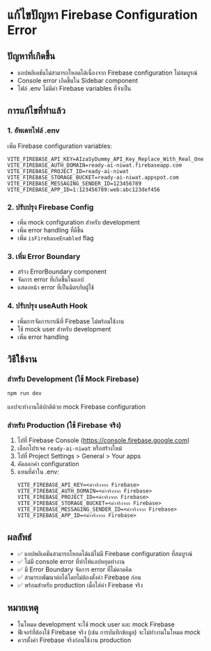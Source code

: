 # แก้ไขปัญหา Firebase Configuration Error

## ปัญหาที่เกิดขึ้น
- แอปพลิเคชันไม่สามารถโหลดได้เนื่องจาก Firebase configuration ไม่สมบูรณ์
- Console error เกิดขึ้นใน Sidebar component
- ไฟล์ .env ไม่มีค่า Firebase variables ที่จำเป็น

## การแก้ไขที่ทำแล้ว

### 1. อัพเดทไฟล์ .env
เพิ่ม Firebase configuration variables:
```
VITE_FIREBASE_API_KEY=AIzaSyDummy_API_Key_Replace_With_Real_One
VITE_FIREBASE_AUTH_DOMAIN=ready-ai-niwat.firebaseapp.com
VITE_FIREBASE_PROJECT_ID=ready-ai-niwat
VITE_FIREBASE_STORAGE_BUCKET=ready-ai-niwat.appspot.com
VITE_FIREBASE_MESSAGING_SENDER_ID=123456789
VITE_FIREBASE_APP_ID=1:123456789:web:abc123def456
```

### 2. ปรับปรุง Firebase Config
- เพิ่ม mock configuration สำหรับ development
- เพิ่ม error handling ที่ดีขึ้น
- เพิ่ม `isFirebaseEnabled` flag

### 3. เพิ่ม Error Boundary
- สร้าง ErrorBoundary component
- จัดการ error ที่เกิดขึ้นในแอป
- แสดงหน้า error ที่เป็นมิตรกับผู้ใช้

### 4. ปรับปรุง useAuth Hook
- เพิ่มการจัดการกรณีที่ Firebase ไม่พร้อมใช้งาน
- ใช้ mock user สำหรับ development
- เพิ่ม error handling

## วิธีใช้งาน

### สำหรับ Development (ใช้ Mock Firebase)
```bash
npm run dev
```
แอปจะทำงานได้ปกติด้วย mock Firebase configuration

### สำหรับ Production (ใช้ Firebase จริง)
1. ไปที่ Firebase Console (https://console.firebase.google.com)
2. เลือกโปรเจค `ready-ai-niwat` หรือสร้างใหม่
3. ไปที่ Project Settings > General > Your apps
4. คัดลอกค่า configuration
5. แทนที่ค่าใน .env:
   ```
   VITE_FIREBASE_API_KEY=<ค่าจริงจาก Firebase>
   VITE_FIREBASE_AUTH_DOMAIN=<ค่าจริงจาก Firebase>
   VITE_FIREBASE_PROJECT_ID=<ค่าจริงจาก Firebase>
   VITE_FIREBASE_STORAGE_BUCKET=<ค่าจริงจาก Firebase>
   VITE_FIREBASE_MESSAGING_SENDER_ID=<ค่าจริงจาก Firebase>
   VITE_FIREBASE_APP_ID=<ค่าจริงจาก Firebase>
   ```

## ผลลัพธ์
- ✅ แอปพลิเคชันสามารถโหลดได้แม้ไม่มี Firebase configuration ที่สมบูรณ์
- ✅ ไม่มี console error ที่ทำให้แอปหยุดทำงาน
- ✅ มี Error Boundary จัดการ error ที่ไม่คาดคิด
- ✅ สามารถพัฒนาต่อได้โดยไม่ต้องตั้งค่า Firebase ก่อน
- ✅ พร้อมสำหรับ production เมื่อใส่ค่า Firebase จริง

## หมายเหตุ
- ในโหมด development จะใช้ mock user และ mock Firebase
- ฟีเจอร์ที่ต้องใช้ Firebase จริง (เช่น การบันทึกข้อมูล) จะไม่ทำงานในโหมด mock
- ควรตั้งค่า Firebase จริงก่อนใช้งาน production